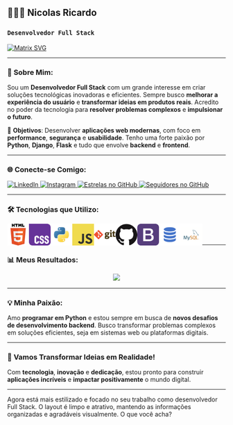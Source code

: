 

## 👨‍💻✨ **Nicolas Ricardo**  
### **`Desenvolvedor Full Stack`**

[![Matrix SVG](https://raw.githubusercontent.com/rodrigograca31/rodrigograca31/master/matrix.svg)](https://www.youtube.com/watch?v=SDkAGkd4NLc)

---

### 🌟 **Sobre Mim:**

Sou um **Desenvolvedor Full Stack** com um grande interesse em criar soluções tecnológicas inovadoras e eficientes. Sempre busco **melhorar a experiência do usuário** e **transformar ideias em produtos reais**. Acredito no poder da tecnologia para **resolver problemas complexos** e **impulsionar o futuro**.

🎯 **Objetivos**: Desenvolver **aplicações web modernas**, com foco em **performance**, **segurança** e **usabilidade**. Tenho uma forte paixão por **Python**, **Django**, **Flask** e tudo que envolve **backend** e **frontend**.

---

### 🌐 **Conecte-se Comigo:**

<p align="left">
    <a href="https://www.linkedin.com/in/nicolas-kourani-a95741307/" target="_blank">
        <img alt="LinkedIn" title="Me siga no LinkedIn" src="https://img.shields.io/badge/LinkedIn-0077B5?style=for-the-badge&logo=linkedin&logoColor=white" />
    </a>
    <a href="https://www.instagram.com/npnicolass/" target="_blank">
        <img alt="Instagram" title="Me siga no Instagram" src="https://img.shields.io/badge/-Instagram-%23E4405F?style=for-the-badge&logo=instagram&logoColor=white" />
    </a>
    <a href="https://github.com/Nicolas1xx?tab=repositories&sort=stargazers" target="_blank">
        <img alt="Estrelas no GitHub" title="Total de estrelas no GitHub" src="https://custom-icon-badges.demolab.com/github/stars/Nicolas1xx?color=55960c&style=for-the-badge&labelColor=488207&logo=star&label=estrelas" />
    </a>
    <a href="https://github.com/Nicolas1xx?tab=followers" target="_blank">
        <img alt="Seguidores no GitHub" title="Me siga no GitHub" src="https://custom-icon-badges.demolab.com/github/followers/Nicolas1xx?color=236ad3&labelColor=1155ba&style=for-the-badge&logo=github&label=Seguidores&logoColor=white" />
    </a>
</p>

---

### 🛠️ **Tecnologias que Utilizo:**

<p align="left">
    <img align="left" alt="HTML5" title="HTML5" width="50px" src="https://raw.githubusercontent.com/github/explore/80688e429a7d4ef2fca1e82350fe8e3517d3494d/topics/html/html.png" />
    <img align="left" alt="CSS3" title="CSS3" width="50px" src="https://raw.githubusercontent.com/github/explore/80688e429a7d4ef2fca1e82350fe8e3517d3494d/topics/css/css.png" />
    <img align="left" alt="Python" title="Python" width="50px" src="https://raw.githubusercontent.com/github/explore/80688e429a7d4ef2fca1e82350fe8e3517d3494d/topics/python/python.png" />
    <img align="left" alt="JavaScript" title="JavaScript" width="50px" src="https://raw.githubusercontent.com/github/explore/80688e429a7d4ef2fca1e82350fe8e3517d3494d/topics/javascript/javascript.png" />
    <img align="left" alt="Git" title="Git" width="50px" src="https://raw.githubusercontent.com/github/explore/80688e429a7d4ef2fca1e82350fe8e3517d3494d/topics/git/git.png" />
    <img align="left" alt="GitHub" title="GitHub" width="50px" src="https://raw.githubusercontent.com/github/explore/78df643247d429f6cc873026c0622819ad797942/topics/github/github.png"/>
    <img align="left" alt="Bootstrap" title="Bootstrap" width="50px" src="https://raw.githubusercontent.com/github/explore/80688e429a7d4ef2fca1e82350fe8e3517d3494d/topics/bootstrap/bootstrap.png" />
    <img align="left" alt="SQL" title="SQL" width="50px" src="https://raw.githubusercontent.com/github/explore/80688e429a7d4ef2fca1e82350fe8e3517d3494d/topics/sql/sql.png" />
    <img align="left" alt="MySQL" title="MySQL" width="50px" src="https://raw.githubusercontent.com/github/explore/80688e429a7d4ef2fca1e82350fe8e3517d3494d/topics/mysql/mysql.png" />
</p>

<br/><br/>

---

### 📊 **Meus Resultados:**

<p align="center">
    <a href="https://gitstats.me/Nicolas1xx" target="_blank"> 
        <img src="https://github-readme-stats.vercel.app/api?username=Nicolas1xx&show_icons=true&theme=tokyonight&include_all_commits=true&count_private=true" />
    </a>
</p>

---


### 💡 **Minha Paixão:**

Amo **programar em Python** e estou sempre em busca de **novos desafios de desenvolvimento backend**. Busco transformar problemas complexos em soluções eficientes, seja em sistemas web ou plataformas digitais.

---

### 🚀 **Vamos Transformar Ideias em Realidade!**

Com **tecnologia**, **inovação** e **dedicação**, estou pronto para construir **aplicações incríveis** e **impactar positivamente** o mundo digital.

---

Agora está mais estilizado e focado no seu trabalho como desenvolvedor Full Stack. O layout é limpo e atrativo, mantendo as informações organizadas e agradáveis visualmente. O que você acha?
